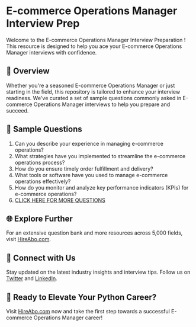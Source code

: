 # E-commerce Operations Manager Interview Prep

Welcome to the E-commerce Operations Manager Interview Preparation ! This resource is designed to help you ace your E-commerce Operations Manager interviews with confidence.

## 🚀 Overview

Whether you're a seasoned E-commerce Operations Manager or just starting in the field, this repository is tailored to enhance your interview readiness. We've curated a set of sample questions commonly asked in E-commerce Operations Manager interviews to help you prepare and succeed.

## 📝 Sample Questions

1. Can you describe your experience in managing e-commerce operations?
2. What strategies have you implemented to streamline the e-commerce operations process?
3. How do you ensure timely order fulfillment and delivery?
4. What tools or software have you used to manage e-commerce operations effectively?
5. How do you monitor and analyze key performance indicators (KPIs) for e-commerce operations?
6. [CLICK HERE FOR MORE QUESTIONS](https://hireabo.com/job/22_2_7/Ecommerce%20Operations%20Manager)

## 🌐 Explore Further

For an extensive question bank and more resources across 5,000 fields, visit [HireAbo.com](https://www.hireabo.com).

## 📱 Connect with Us

Stay updated on the latest industry insights and interview tips. Follow us on [Twitter](https://twitter.com/hireabo) and [LinkedIn](https://www.linkedin.com/in/hire-abo-3609972a8/).

## 🚀 Ready to Elevate Your Python Career?

Visit [HireAbo.com](https://www.hireabo.com) now and take the first step towards a successful E-commerce Operations Manager career!